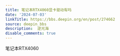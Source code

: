 ```yaml
---
title: 笔记本RTX4060显卡驱动有吗
date: '2024-07-03'
linkTitle: https://bbs.deepin.org/en/post/274662
source: deepin_bbs
description:  逆光海 
disable_comments: true
---
```

笔记本RTX4060
